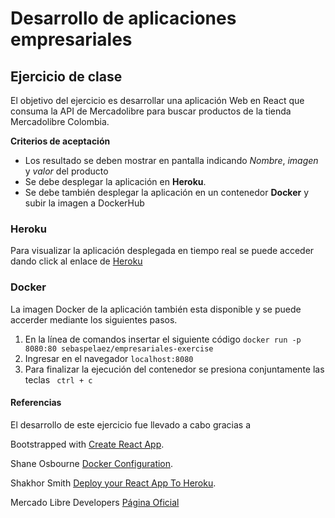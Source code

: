 # Desarrollo de aplicaciones empresariales

## Ejercicio de clase

El objetivo del ejercicio es desarrollar una aplicación Web en React que consuma la API de Mercadolibre para buscar productos de la tienda Mercadolibre Colombia.

**Criterios de aceptación**

* Los resultado se deben mostrar en pantalla indicando _Nombre_, _imagen_ y _valor_ del producto
* Se debe desplegar la aplicación en **Heroku**.
* Se debe también desplegar la aplicación en un contenedor **Docker** y subir la imagen a DockerHub

### Heroku

Para visualizar la aplicación desplegada en tiempo real se puede acceder dando click al enlace de [Heroku](https://guarded-coast-62236.herokuapp.com/)

### Docker

La imagen Docker de la aplicación también esta disponible y se puede accerder mediante los siguientes pasos.

1. En la línea de comandos insertar el siguiente código
```docker run -p 8080:80 sebaspelaez/empresariales-exercise```
2. Ingresar en el navegador 
``` localhost:8080 ```
3. Para finalizar la ejecución del contenedor se presiona conjuntamente las teclas
``` ctrl + c```


#### Referencias

El desarrollo de este ejercicio fue llevado a cabo gracias a 

Bootstrapped with [Create React App](https://github.com/facebookincubator/create-react-app).

Shane Osbourne [Docker Configuration](https://medium.com/@shakyShane/lets-talk-about-docker-artifacts-27454560384f).

Shakhor Smith [Deploy your React App To Heroku](https://dev.to/smithmanny/deploy-your-react-app-to-heroku-2b6f).

Mercado Libre Developers [Página Oficial](https://developers.mercadolibre.com/?lang=es_ar)